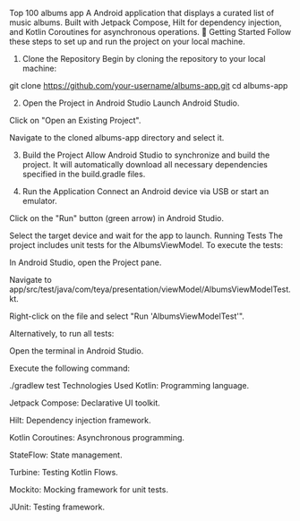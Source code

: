 Top 100 albums app
A  Android application that displays a curated list of music albums. Built with Jetpack Compose, Hilt for dependency injection, and Kotlin Coroutines for asynchronous operations.
🚀 Getting Started
Follow these steps to set up and run the project on your local machine.

1. Clone the Repository
Begin by cloning the repository to your local machine:

git clone https://github.com/your-username/albums-app.git
cd albums-app

2. Open the Project in Android Studio
Launch Android Studio.

Click on "Open an Existing Project".

Navigate to the cloned albums-app directory and select it.

3. Build the Project
Allow Android Studio to synchronize and build the project. It will automatically download all necessary dependencies specified in the build.gradle files.

4. Run the Application
Connect an Android device via USB or start an emulator.

Click on the "Run" button (green arrow) in Android Studio.

Select the target device and wait for the app to launch.
Running Tests
The project includes unit tests for the AlbumsViewModel. To execute the tests:

In Android Studio, open the Project pane.

Navigate to app/src/test/java/com/teya/presentation/viewModel/AlbumsViewModelTest.kt.

Right-click on the file and select "Run 'AlbumsViewModelTest'".

Alternatively, to run all tests:

Open the terminal in Android Studio.

Execute the following command:

./gradlew test
Technologies Used
Kotlin: Programming language.

Jetpack Compose: Declarative UI toolkit.

Hilt: Dependency injection framework.

Kotlin Coroutines: Asynchronous programming.

StateFlow: State management.

Turbine: Testing Kotlin Flows.

Mockito: Mocking framework for unit tests.

JUnit: Testing framework.
